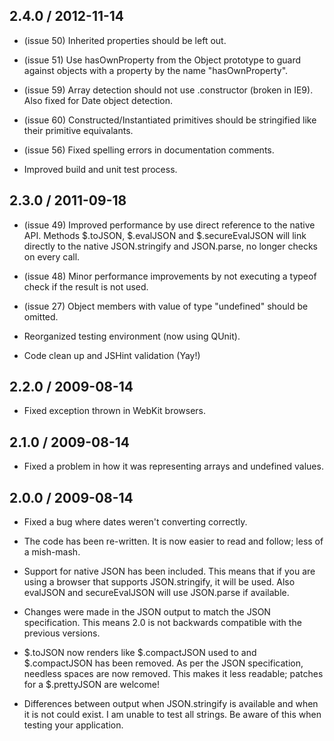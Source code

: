## 2.4.0 / 2012-11-14

* (issue 50) Inherited properties should be left out.

* (issue 51) Use hasOwnProperty from the Object prototype to guard against
  objects with a property by the name "hasOwnProperty".

* (issue 59) Array detection should not use .constructor (broken in IE9).
  Also fixed for Date object detection.

* (issue 60) Constructed/Instantiated primitives should be stringified like
  their primitive equivalants.

* (issue 56) Fixed spelling errors in documentation comments.

* Improved build and unit test process.


## 2.3.0 / 2011-09-18

* (issue 49) Improved performance by use direct reference to the native API.
  Methods $.toJSON, $.evalJSON and $.secureEvalJSON will link directly to the
  native JSON.stringify and JSON.parse, no longer checks on every call.

* (issue 48) Minor performance improvements by not executing a typeof check
  if the result is not used.

* (issue 27) Object members with value of type "undefined" should be omitted.

* Reorganized testing environment (now using QUnit).

* Code clean up and JSHint validation (Yay!)


## 2.2.0 / 2009-08-14

* Fixed exception thrown in WebKit browsers.


## 2.1.0 / 2009-08-14

* Fixed a problem in how it was representing arrays and undefined values.


## 2.0.0 / 2009-08-14

* Fixed a bug where dates weren't converting correctly.

* The code has been re-written. It is now easier to read and follow; less
  of a mish-mash.

* Support for native JSON has been included. This means that if you are using a
  browser that supports JSON.stringify, it will be used. Also evalJSON and
  secureEvalJSON will use JSON.parse if available.

* Changes were made in the JSON output to match the JSON specification. This
  means 2.0 is not backwards compatible with the previous versions.

* $.toJSON now renders like $.compactJSON used to and $.compactJSON has been
  removed. As per the JSON specification, needless spaces are now removed. This
  makes it less readable; patches for a $.prettyJSON are welcome!

* Differences between output when JSON.stringify is available and when it is
  not could exist. I am unable to test all strings. Be aware of this when
  testing your application.
